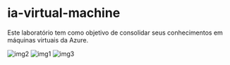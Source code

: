 # ia-virtual-machine

Este laboratório tem como objetivo de consolidar seus conhecimentos em máquinas virtuais da Azure.

![img2](https://github.com/user-attachments/assets/b2a3fe01-66fb-4904-858e-aad657a88f67)
![img1](https://github.com/user-attachments/assets/d1e03ed6-6e7a-4100-9b5c-c6d998b960bd)
![img3](https://github.com/user-attachments/assets/1db02bca-246e-4be2-b442-3f82f59cd18a)
